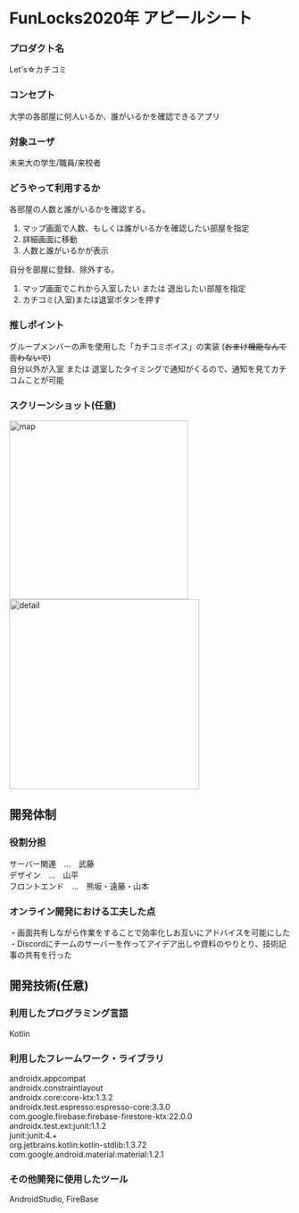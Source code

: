 # FunLocks2020年 アピールシート

### プロダクト名
Let's☆カチコミ

### コンセプト
大学の各部屋に何人いるか、誰がいるかを確認できるアプリ

### 対象ユーザ
未来大の学生/職員/来校者

### どうやって利用するか
各部屋の人数と誰がいるかを確認する。
1.  マップ画面で人数、もしくは誰がいるかを確認したい部屋を指定
2. 詳細画面に移動
3. 人数と誰がいるかが表示

自分を部屋に登録、除外する。
1. マップ画面でこれから入室したい または 退出したい部屋を指定
2. カチコミ(入室)または退室ボタンを押す

### 推しポイント
グループメンバーの声を使用した「カチコミボイス」の実装  (~~おまけ機能なんて言わないで~~)<br>
自分以外が入室 または 退室したタイミングで通知がくるので、通知を見てカチコムことが可能

### スクリーンショット(任意)
<img width="320" alt="map" src="https://user-images.githubusercontent.com/63700203/102677755-2a6d7780-41e7-11eb-99e6-5f8d1e7d590e.png">
<img width="340" alt="detail" src="https://user-images.githubusercontent.com/63700203/102677786-6a345f00-41e7-11eb-8baf-e09ad498c5d8.png">


## 開発体制
### 役割分担
サーバー関連　...　武藤<br>
デザイン　...　山平<br>
フロントエンド　...　熊坂・遠藤・山本<br>

### オンライン開発における工夫した点
・画面共有しながら作業をすることで効率化しお互いにアドバイスを可能にした<br>
・Discordにチームのサーバーを作ってアイデア出しや資料のやりとり、技術記事の共有を行った<br>

## 開発技術(任意)
### 利用したプログラミング言語
Kotlin

### 利用したフレームワーク・ライブラリ
androidx.appcompat<br>
androidx.constraintlayout<br>
androidx.core:core-ktx:1.3.2<br>
androidx.test.espresso:espresso-core:3.3.0<br>
com.google.firebase:firebase-firestore-ktx:22.0.0<br>
androidx.test.ext:junit:1.1.2<br>
junit:junit:4.+    <br>
org.jetbrains.kotlin:kotlin-stdlib:1.3.72<br>
com.google.android.material:material:1.2.1<br>

### その他開発に使用したツール
AndroidStudio, FireBase
